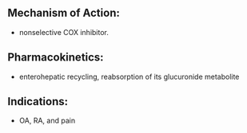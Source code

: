 ## Mechanism of Action: 
- nonselective COX inhibitor. 
## Pharmacokinetics: 
- enterohepatic recycling, reabsorption of its glucuronide metabolite 
## Indications:
- OA, RA, and pain
